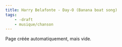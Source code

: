 ```yaml
---
title: Harry Belafonte - Day-O (Banana boat song)
tags:
    - -draft
    - musique/chanson
---
```


Page créée automatiquement, mais vide.
